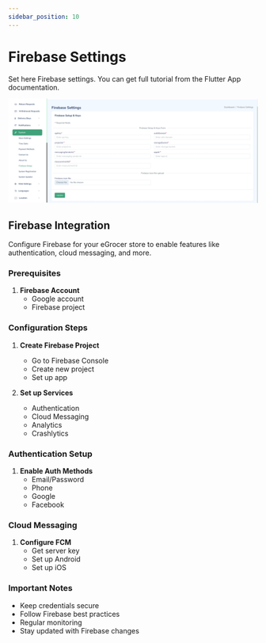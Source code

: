 ```yaml
---
sidebar_position: 10
---
```


# Firebase Settings

Set here Firebase settings. You can get full tutorial from the Flutter App documentation.

![Firebase Settings](/img/admin-panel/firebase_settings.webp)

## Firebase Integration

Configure Firebase for your eGrocer store to enable features like authentication, cloud messaging, and more.

### Prerequisites

1. **Firebase Account**
   - Google account
   - Firebase project

### Configuration Steps

1. **Create Firebase Project**

   - Go to Firebase Console
   - Create new project
   - Set up app

2. **Set up Services**
   - Authentication
   - Cloud Messaging
   - Analytics
   - Crashlytics

### Authentication Setup

1. **Enable Auth Methods**
   - Email/Password
   - Phone
   - Google
   - Facebook

### Cloud Messaging

1. **Configure FCM**
   - Get server key
   - Set up Android
   - Set up iOS

### Important Notes

- Keep credentials secure
- Follow Firebase best practices
- Regular monitoring
- Stay updated with Firebase changes
